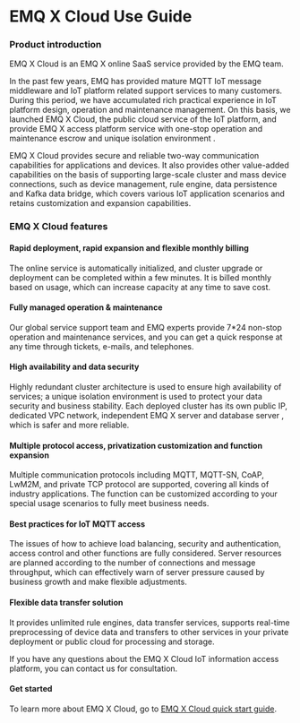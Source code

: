 # EMQ X Cloud Use Guide

### Product introduction

EMQ X Cloud is an EMQ X online SaaS service provided by the EMQ team.

In the past few years, EMQ has provided mature MQTT IoT message middleware and IoT platform related support services to many customers. During this period, we have accumulated rich practical experience in IoT platform design, operation and maintenance management. On this basis, we launched  EMQ X Cloud, the public cloud service of the IoT platform, and provide EMQ X access platform service with one-stop operation and maintenance escrow and unique isolation environment .

EMQ X Cloud provides secure and reliable two-way communication capabilities for applications and devices. It also provides other value-added capabilities on the basis of supporting large-scale cluster and mass device connections, such as device management, rule engine, data persistence and Kafka data bridge, which covers various IoT application scenarios and retains customization and expansion capabilities.




### EMQ X Cloud features

#### Rapid deployment, rapid expansion and flexible monthly billing

The online service is automatically initialized, and cluster upgrade or deployment can be completed within a few minutes. It is billed monthly based on usage, which can increase capacity at any time to save cost.



#### Fully managed operation & maintenance

Our global service support team and EMQ experts provide 7*24 non-stop operation and maintenance services, and you can get a quick response at any time through tickets, e-mails, and telephones.



#### High availability and data security

Highly redundant cluster architecture is used to ensure high availability of services; a unique isolation environment is used to protect your data security and business stability. Each deployed cluster has its own public IP, dedicated VPC network, independent EMQ X server and database server , which is safer and more reliable.



#### Multiple protocol access, privatization customization and function expansion

Multiple communication protocols including MQTT, MQTT-SN, CoAP, LwM2M, and private TCP protocol are supported, covering all kinds of industry applications. The function can be customized according to your special usage scenarios to fully meet business needs.



#### Best practices for IoT MQTT access

The issues of how to achieve load balancing, security and authentication, access control and other functions are fully considered. Server resources are planned according to the number of connections and message throughput, which can effectively warn of server pressure caused by business growth and make flexible adjustments.

#### Flexible data transfer solution

It provides unlimited rule engines, data transfer services, supports real-time preprocessing of device data and transfers to other services in your private deployment or public cloud for processing and storage.

If you have any questions about the EMQ X Cloud IoT information access platform, you can contact us for consultation.

#### Get started
To learn more about EMQ X Cloud, go to [EMQ X Cloud quick start guide](./quick_start/quick_start.md).

